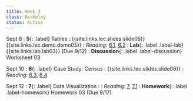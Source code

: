 ```yaml
---
title: Week 3
class: Berkeley
status: Active
---
```


Sept 8
: **5**{: .label} Tables
    : {{site.links.lec.slides.slide05}} {{site.links.lec.demo.demo05}}
: _Reading:_ [6.1](https://inferentialthinking.com/chapters/06/1/Sorting_Rows.html), [6.2](https://inferentialthinking.com/chapters/06/2/Selecting_Rows.html)
: **Lab**{: .label .label-lab} {{site.links.lab.lab03}} (Due 9/12)
: **Discussion**{: .label .label-discussion} Worksheet 03<!--{{site.links.wksht.wksht03}}-->

Sept 10
: **6**{: .label} Case Study: Census
    : {{site.links.lec.slides.slide06}} <!--{{site.links.lec.demo.demo06}}-->
: _Reading:_ [6.3](https://inferentialthinking.com/chapters/06/3/Example_Population_Trends.html), [6.4](https://inferentialthinking.com/chapters/06/4/Example_Sex_Ratios.html)

Sept 12
: **7**{: .label} Data Visualization
    : <!--{{site.links.lec.slides.slide07}} {{site.links.lec.demo.demo07}}-->
: _Reading:_ [7](https://inferentialthinking.com/chapters/07/Visualization.html), [7.1](https://inferentialthinking.com/chapters/07/1/Visualizing_Categorical_Distributions.html)
: **Homework**{: .label .label-homework} Homework 03
    <!--{{site.links.hw.hw03}}--> (Due 9/17)